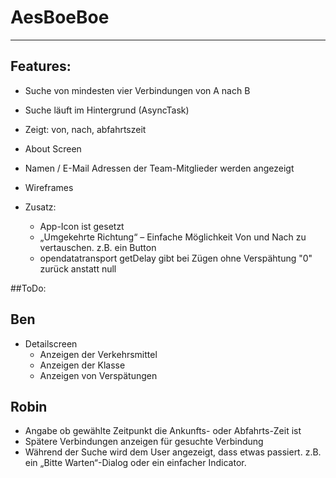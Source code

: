# AesBoeBoe
----

Features:
---------

 - Suche von mindesten vier Verbindungen von A nach B
 - Suche läuft im Hintergrund (AsyncTask)
 - Zeigt: von, nach, abfahrtszeit
 - About Screen
 - Namen / E-Mail Adressen der Team-Mitglieder werden angezeigt
 - Wireframes
 
 - Zusatz:
    - App-Icon ist gesetzt
    - „Umgekehrte Richtung“ – Einfache Möglichkeit Von und Nach zu vertauschen. z.B. ein Button
    - opendatatransport getDelay gibt bei Zügen ohne Verspähtung "0" zurück anstatt null

##ToDo:

Ben
---
 - Detailscreen
   - Anzeigen der Verkehrsmittel
   - Anzeigen der Klasse
   - Anzeigen von Verspätungen

Robin
-----
 - Angabe ob gewählte Zeitpunkt die Ankunfts- oder Abfahrts-Zeit ist
 - Spätere Verbindungen anzeigen für gesuchte Verbindung
 - Während der Suche wird dem User angezeigt, dass etwas passiert. z.B. ein „Bitte Warten“-Dialog oder ein einfacher Indicator.
  

